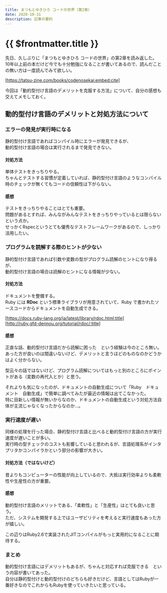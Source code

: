 ```yaml
---
title: まつもとゆきひろ コードの世界（第2章）
date: 2020-10-31
description: 記事の要約
---
```


# {{ $frontmatter.title }}

先日、久しぶりに「まつもとゆきひろ コードの世界」の第2章を読み返した。  
10年以上前の本だけど今でも十分勉強になることが書いてあるので、読んだことの無い方は一度読んでみて欲しい。  

[https://tatsu-zine.com/books/codenosekai:embed:cite]


今回は「動的型付け言語のデメリットを克服する方法」について、自分の感想も交えてメモしておく。

## 動的型付け言語のデメリットと対処方法について

### エラーの発見が実行時になる

静的型付け言語であればコンパイル時にエラーが発見できるが、  
動的型付け言語の場合は実行されるまで発見できない。

#### 対処方法

単体テストをきっちりやる。  
ちゃんとテストする習慣が定着していれば、静的型付け言語のようなコンパイル時のチェックが無くてもコードの信頼性は下がらない。

#### 感想

テストをきっちりやることはとても重要。  
問題があるとすれば、みんながみんなテストをきっちりやっているとは限らない　という点か。  
せっかくRspecというとても優秀なテストフレームワークがあるので、しっかり活用したい。

### プログラムを読解する際のヒントが少ない

静的型付け言語であれば引数や変数の型がプログラム読解のヒントになり得るが、  
動的型付け言語の場合は読解のヒントになる情報が少ない。

#### 対処方法

ドキュメントを整備する。  
Ruby には **RDoc** という標準ライブラリが用意されていて、Ruby で書かれたソースコードからドキュメントを自動生成できる。

[https://docs.ruby-lang.org/ja/latest/library/rdoc.html:title]  
[http://ruby.gfd-dennou.org/tutorial/rdoc/:title]

#### 感想

正直な話、動的型付け言語だから読解に困った　という経験は今のところ無い。  
あった方が良いのは間違いないけど、デメリットと言うほどのものなのかどうかはよく分からない。  

型云々の話ではないけど、プログラム読解についてはもっと別のところにポイントがある（変数の再代入とか）と思う。  

それよりも気になったのが、ドキュメントの自動生成について「Ruby　ドキュメント　自動生成」で簡単に調べてみたが最近の情報は出てこなかった。  
特に目新しい情報が無いからなのか、ドキュメントの自動生成という対処方法自体が主流じゃなくなったからなのか…。

### 実行速度が遅い

同様の処理を行った場合、静的型付け言語と比べると動的型付け言語の方が実行速度が遅いことが多い。  
実行時の型チェックのコストも影響していると思われるが、言語処理系がインタプリタかコンパイラかという部分の影響が大きい。

#### 対処方法（ではないけど）

昔よりもコンピューターの性能が向上しているので、大抵は実行効率よりも柔軟性や生産性の方が重要。

#### 感想

動的型付け言語のメリットである、「柔軟性」と「生産性」はとても良いと思う。  
ただ、システムを開発する上ではユーザビリティを考えると実行速度もあった方が嬉しい。  

この辺りはRuby2.6で実装されたJITコンパイルがもっと実用的になることに期待する。

### まとめ

動的型付け言語にはデメリットもあるが、ちゃんと対応すれば克服できる　という内容が書いてあった。  
自分は静的型付けと動的型付けのどちらも好きだけど、言語としてはRubyが一番好きなのでこれからもRubyを使っていきたいと思っている。
